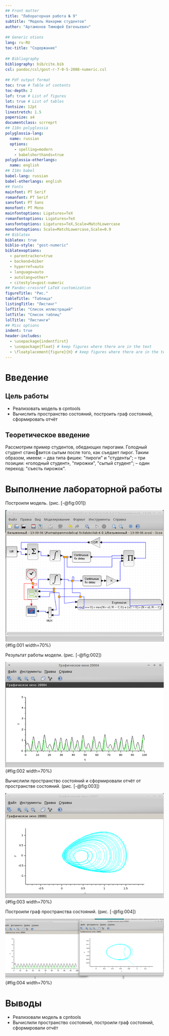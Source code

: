```yaml
---
## Front matter
title: "Лабораторная работа № 9"
subtitle: "Модель Накорми студентов"
author: "Артамонов Тимофей Евгеньевич"

## Generic otions
lang: ru-RU
toc-title: "Содержание"

## Bibliography
bibliography: bib/cite.bib
csl: pandoc/csl/gost-r-7-0-5-2008-numeric.csl

## Pdf output format
toc: true # Table of contents
toc-depth: 2
lof: true # List of figures
lot: true # List of tables
fontsize: 12pt
linestretch: 1.5
papersize: a4
documentclass: scrreprt
## I18n polyglossia
polyglossia-lang:
  name: russian
  options:
	- spelling=modern
	- babelshorthands=true
polyglossia-otherlangs:
  name: english
## I18n babel
babel-lang: russian
babel-otherlangs: english
## Fonts
mainfont: PT Serif
romanfont: PT Serif
sansfont: PT Sans
monofont: PT Mono
mainfontoptions: Ligatures=TeX
romanfontoptions: Ligatures=TeX
sansfontoptions: Ligatures=TeX,Scale=MatchLowercase
monofontoptions: Scale=MatchLowercase,Scale=0.9
## Biblatex
biblatex: true
biblio-style: "gost-numeric"
biblatexoptions:
  - parentracker=true
  - backend=biber
  - hyperref=auto
  - language=auto
  - autolang=other*
  - citestyle=gost-numeric
## Pandoc-crossref LaTeX customization
figureTitle: "Рис."
tableTitle: "Таблица"
listingTitle: "Листинг"
lofTitle: "Список иллюстраций"
lotTitle: "Список таблиц"
lolTitle: "Листинги"
## Misc options
indent: true
header-includes:
  - \usepackage{indentfirst}
  - \usepackage{float} # keep figures where there are in the text
  - \floatplacement{figure}{H} # keep figures where there are in the text
---
```



# Введение

## Цель работы

- Реализовать модель в cpntools
- Вычислить пространство состояний, построить граф состояний, сформировать отчёт

## Теоретическое введение

Рассмотрим пример студентов, обедающих пирогами. Голодный студент становится сытым после того, как съедает пирог.
Таким образом, имеем:
– два типа фишек: "пироги" и "студенты";
– три позиции: «голодный студент», "пирожки", "сытый студент";
– один переход: "съесть пирожок".

# Выполнение лабораторной работы

Построили модель. (рис. [-@fig:001])

![3 голодных студента, 5 пирожков](image/1.PNG){#fig:001 width=70%}

Результат работы модели. (рис. [-@fig:002])

![3 сытых студента, 2 пирожка](image/2.PNG){#fig:002 width=70%}

Вычислили пространство состояний и сформировали отчёт от пространстве состояний. (рис. [-@fig:003])

![Отчёт от пространстве состояний](image/3.PNG){#fig:003 width=70%}

Построили граф пространства состояний. (рис. [-@fig:004])

![Граф пространства состояний](image/4.PNG){#fig:004 width=70%}

# Выводы

- Реализовали модель в cpntools
- Вычислили пространство состояний, построили граф состояний, сформировали отчёт
